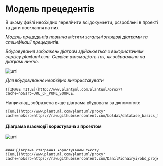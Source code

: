 # Модель прецедентів

В цьому файлі необхідно перелічити всі документи, розроблені в проекті та дати посилання на них.

*Модель прецедентів повинна містити загальні оглядові діаграми та специфікації прецедентів.*

*Вбудовування зображень діаграм здійснюється з використанням сервісу plantuml.com. Сервіси взаємодіють так, як зобраажено на діаграмі нижче.*

![uml](http://www.plantuml.com/plantuml/proxy?cache=no&src=https://raw.githubusercontent.com/boldak/database_basics_template/master/src/uml/example.puml)

*Для вбудовування необхідно використовувати:*
```
![IMAGE TITLE](http://www.plantuml.com/plantuml/proxy?cache=no&src=URL_OF_PUML_SOURCE)
```
Наприклад, зображена вище діаграма вбудована за допомогою:
```
![uml](http://www.plantuml.com/plantuml/proxy?cache=no&src=https://raw.githubusercontent.com/boldak/database_basics_template/master/src/uml/example.puml)
```
#### Діаграма взаємодії користувача з проектом

![uml](http://www.plantuml.com/plantuml/proxy?cache=no&src=https://raw.githubusercontent.com/DanilPidhainyi/obd_project/master/src/uml/user_project.puml)
```

#### Діаграма створення користувачем тексту
![uml](http://www.plantuml.com/plantuml/proxy?cache=no&src=https://raw.githubusercontent.com/DanilPidhainyi/obd_project/master/src/uml/make_a_text.uml)
 
